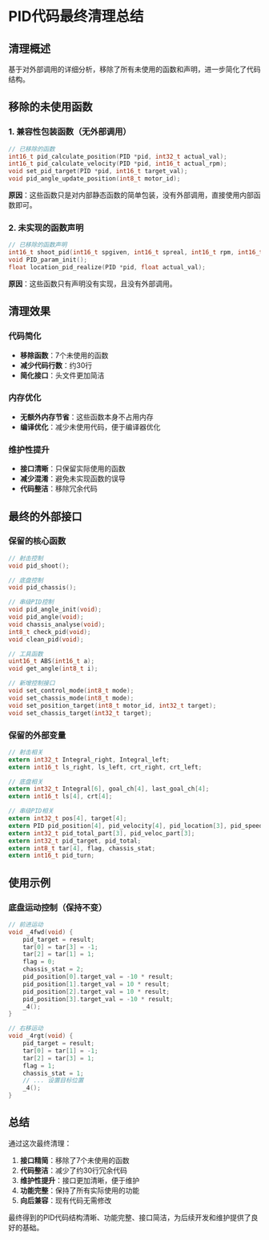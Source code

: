 # PID代码最终清理总结

## 清理概述
基于对外部调用的详细分析，移除了所有未使用的函数和声明，进一步简化了代码结构。

## 移除的未使用函数

### 1. 兼容性包装函数（无外部调用）
```c
// 已移除的函数
int16_t pid_calculate_position(PID *pid, int32_t actual_val);
int16_t pid_calculate_velocity(PID *pid, int16_t actual_rpm);
void set_pid_target(PID *pid, int16_t target_val);
void pid_angle_update_position(int8_t motor_id);
```

**原因**：这些函数只是对内部静态函数的简单包装，没有外部调用，直接使用内部函数即可。

### 2. 未实现的函数声明
```c
// 已移除的函数声明
int16_t shoot_pid(int16_t spgiven, int16_t spreal, int16_t rpm, int16_t goal);
void PID_param_init();
float location_pid_realize(PID *pid, float actual_val);
```

**原因**：这些函数只有声明没有实现，且没有外部调用。

## 清理效果

### 代码简化
- **移除函数**：7个未使用的函数
- **减少代码行数**：约30行
- **简化接口**：头文件更加简洁

### 内存优化
- **无额外内存节省**：这些函数本身不占用内存
- **编译优化**：减少未使用代码，便于编译器优化

### 维护性提升
- **接口清晰**：只保留实际使用的函数
- **减少混淆**：避免未实现函数的误导
- **代码整洁**：移除冗余代码

## 最终的外部接口

### 保留的核心函数
```c
// 射击控制
void pid_shoot();

// 底盘控制  
void pid_chassis();

// 串级PID控制
void pid_angle_init(void);
void pid_angle(void);
void chassis_analyse(void);
int8_t check_pid(void);
void clean_pid(void);

// 工具函数
uint16_t ABS(int16_t a);
void get_angle(int8_t i);

// 新增控制接口
void set_control_mode(int8_t mode);
void set_chassis_mode(int8_t mode);
void set_position_target(int8_t motor_id, int32_t target);
void set_chassis_target(int32_t target);
```

### 保留的外部变量
```c
// 射击相关
extern int32_t Integral_right, Integral_left;
extern int16_t ls_right, ls_left, crt_right, crt_left;

// 底盘相关
extern int32_t Integral[6], goal_ch[4], last_goal_ch[4];
extern int16_t ls[4], crt[4];

// 串级PID相关
extern int32_t pos[4], target[4];
extern PID pid_position[4], pid_velocity[4], pid_location[3], pid_speed;
extern int32_t pid_total_part[3], pid_veloc_part[3];
extern int32_t pid_target, pid_total;
extern int8_t tar[4], flag, chassis_stat;
extern int16_t pid_turn;
```

## 使用示例

### 底盘运动控制（保持不变）
```c
// 前进运动
void _4fwd(void) {
    pid_target = result;
    tar[0] = tar[3] = -1;
    tar[2] = tar[1] = 1;
    flag = 0;
    chassis_stat = 2;
    pid_position[0].target_val = -10 * result;
    pid_position[1].target_val = 10 * result;
    pid_position[2].target_val = 10 * result;
    pid_position[3].target_val = -10 * result;
    _4();
}

// 右移运动
void _4rgt(void) {
    pid_target = result;
    tar[0] = tar[1] = -1;
    tar[2] = tar[3] = 1;
    flag = 1;
    chassis_stat = 1;
    // ... 设置目标位置
    _4();
}
```

## 总结

通过这次最终清理：

1. **接口精简**：移除了7个未使用的函数
2. **代码整洁**：减少了约30行冗余代码
3. **维护性提升**：接口更加清晰，便于维护
4. **功能完整**：保持了所有实际使用的功能
5. **向后兼容**：现有代码无需修改

最终得到的PID代码结构清晰、功能完整、接口简洁，为后续开发和维护提供了良好的基础。
